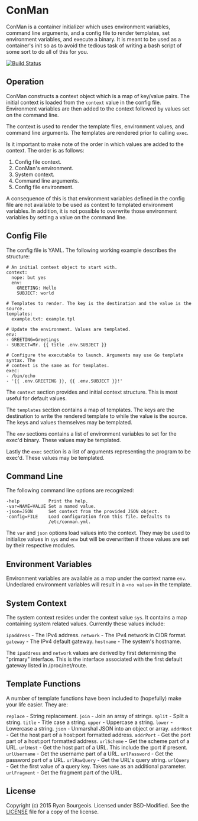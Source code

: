 ConMan
======
ConMan is a container initializer which uses environment variables, command
line arguments, and a config file to render templates, set environment
variables, and execute a binary. It is meant to be used as a container's init
so as to avoid the tedious task of writing a bash script of some sort to do all
of this for you.

[![Build Status](https://travis-ci.org/BlueDragonX/conman.svg?branch=master)](https://travis-ci.org/BlueDragonX/conman)

Operation
---------
ConMan constructs a context object which is a map of key/value pairs. The
initial context is loaded from the `context` value in the config file.
Environment variables are then added to the context followed by values set on
the command line.

The context is used to render the template files, environment values, and
command line arguments. The templates are rendered prior to calling `exec`.

Is it important to make note of the order in which values are added to the
context. The order is as follows:

1. Config file context.
2. ConMan's environment.
3. System context.
4. Command line arguments.
5. Config file environment.

A consequence of this is that environment variables defined in the config file
are not available to be used as context to templated environment variables. In
addition, it is not possible to overwrite those environment variables by
setting a value on the command line.

Config File
-----------
The config file is YAML. The following working example describes the structure:

	# An initial context object to start with.
	context:
	  nope: but yes
	  env:
		GREETING: Hello
		SUBJECT: world

	# Templates to render. The key is the destination and the value is the source.
	templates:
	  example.txt: example.tpl

	# Update the environment. Values are templated.
	env:
	- GREETING=Greetings
	- SUBJECT=Mr. {{ title .env.SUBJECT }}

	# Configure the executable to launch. Arguments may use Go template syntax. The
	# context is the same as for templates.
	exec:
	- /bin/echo
	- '{{ .env.GREETING }}, {{ .env.SUBJECT }}!'

The `context` section provides and initial context structure. This is most
useful for default values.

The `templates` section contains a map of templates. The keys are the
destination to write the rendered template to while the value is the source.
The keys and values themselves may be templated.

The `env` sections contains a list of environment variables to set for the
exec'd binary. These values may be templated. 

Lastly the `exec` section is a list of arguments representing the program to be
exec'd. These values may be templated.

Command Line
------------
The following command line options are recognized:

    -help           Print the help.
    -var=NAME=VALUE Set a named value.
    -json=JSON      Set context from the provided JSON object.
    -config=FILE    Load configuration from this file. Defaults to
                    /etc/conman.yml.

The `var` and `json` options load values into the context. They may be used to
initialize values in `sys` and `env` but will be overwritten if those values
are set by their respective modules.

Environment Variables
---------------------
Environment variables are available as a map under the context name `env`.
Undeclared environment variables will result in a `<no value>` in the template.

System Context
--------------
The system context resides under the context value `sys`. It contains a map
containing system related values. Currently these values include:

`ipaddress` - The IPv4 address.
`network` - The IPv4 network in CIDR format.
`gateway` - The IPv4 default gateway.
`hostname` - The system's hostname.

The `ipaddress` and `network` values are derived by first determining the
"primary" interface. This is the interface associated with the first default
gateway listed in /proc/net/route.

Template Functions
------------------
A number of template functions have been included to (hopefully) make your life
easier. They are:

`replace` - String replacement.
`join` - Join an array of strings.
`split` - Split a string.
`title` - Title case a string.
`upper` - Uppercase a string.
`lower` - Lowercase a string.
`json` - Unmarshal JSON into an object or array.
`addrHost` - Get the host part of a host:port formatted address.
`addrPort` - Get the port part of a host:port formatted address.
`urlScheme` - Get the scheme part of a URL.
`urlHost` - Get the host part of a URL. This include the :port if present.
`urlUsername` - Get the username part of a URL.
`urlPassword` - Get the password part of a URL.
`urlRawQuery` - Get the URL's query string.
`urlQuery` - Get the first value of a query key. Takes `name` as an additional parameter.
`urlFragment` - Get the fragment part of the URL.

License
-------
Copyright (c) 2015 Ryan Bourgeois. Licensed under BSD-Modified. See the
[LICENSE][1] file for a copy of the license.

[1]: https://raw.githubusercontent.com/BlueDragonX/conman/master/LICENSE "Sentinel License"
